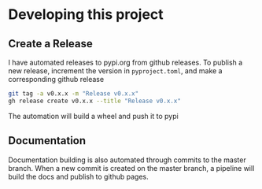 # Developing this project

## Create a Release

I have automated releases to pypi.org from github releases.
To publish a new release, increment the version in `pyproject.toml`,
and make a corresponding github release

```bash
git tag -a v0.x.x -m "Release v0.x.x"
gh release create v0.x.x --title "Release v0.x.x"
```

The automation will build a wheel and push it to pypi

## Documentation

Documentation building is also automated through commits to the master branch.
When a new commit is created on the master branch, a pipeline will build the docs and publish to github pages.
